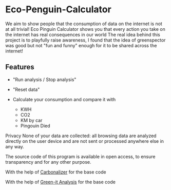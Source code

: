 # Eco-Penguin-Calculator

We aim to show people that the consumption of data on the internet is not at all trivial! Eco Pinguin Calculator shows you that every action you take on the internet has real consequences in our world
The real idea behind this project is to playfully raise awareness, I found that the idea of greenspector was good but not "fun and funny" enough for it to be shared across the internet!

## Features



- "Run analysis / Stop analysis" 

- "Reset data" 

- Calculate your consumption and compare it with 
    - KWH
    - CO2
    - KM by car
    - Pingouin Died

Privacy
None of your data are collected: all browsing data are analyzed directly on the user device and are not sent or processed anywhere else in any way.

The source code of this program is available in open access, to ensure transparency and for any other purpose.



With the help of [Carbonalizer](https://github.com/carbonalyser/Carbonalyser) for the base code

With the help of [Green-it Analysis](https://github.com/cnumr/GreenIT-Analysis) for the base code


